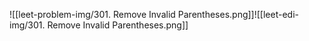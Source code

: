 ![[leet-problem-img/301. Remove Invalid Parentheses.png]]![[leet-edi-img/301. Remove Invalid Parentheses.png]]